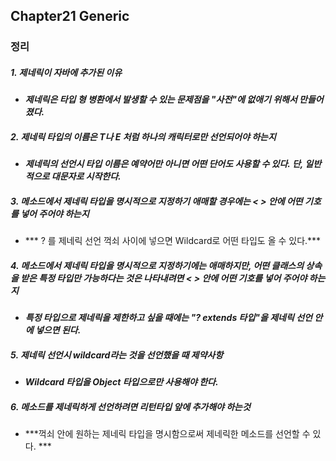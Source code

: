 ## Chapter21 Generic
  
### 정리
##### 1. 제네릭이 자바에 추가된 이유
  - ***제네릭은 타입 형 병환에서 발생할 수 있는 문제점을 "사전"에 없애기 위해서 만들어졌다.***

##### 2. 제네릭 타입의 이름은 T나 E 처럼 하나의 캐릭터로만 선언되어야 하는지 
  - ***제네릭의 선언시 타입 이름은 예약어만 아니면 어떤 단어도 사용할 수 있다. 단, 일반적으로 대문자로 시작한다.***

##### 3. 메소드에서 제네릭 타입을 명시적으로 지정하기 애매할 경우에는 < > 안에 어떤 기호를 넣어 주어야 하는지 
  - *** ? 를 제네릭 선언 꺽쇠 사이에 넣으면 Wildcard로 어떤 타입도 올 수 있다.***

##### 4. 메소드에서 제네릭 타입을 명시적으로 지정하기에는 애매하지만, 어떤 클래스의 상속을 받은 특정 타입만 가능하다는 것은 나타내려면 < > 안에 어떤 기호를 넣어 주어야 하는지
  - ***특정 타입으로 제네릭을 제한하고 싶을 때에는 "? extends 타입"을 제네릭 선언 안에 넣으면 된다.***
    
##### 5. 제네릭 선언시 wildcard라는 것을 선언했을 때 제약사항
  - ***Wildcard 타입을 Object 타입으로만 사용해야 한다.***
    
##### 6. 메소드를 제네릭하게 선언하려면 리턴타입 앞에 추가해야 하는것 
  -  ***꺽쇠 안에 원하는 제네릭 타입을 명시함으로써 제네릭한 메소드를 선언할 수 있다. ***